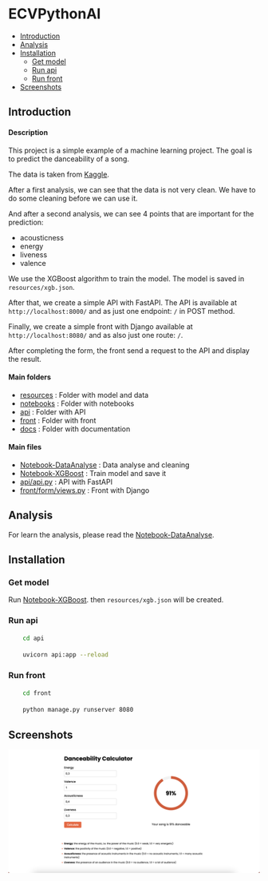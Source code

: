 # ECVPythonAI
- [Introduction](#introduction)
- [Analysis](#analysis)
- [Installation](#installation)
    - [Get model](#get-model)
    - [Run api](#run-api)
    - [Run front](#run-front)
- [Screenshots](#screenshots)

## Introduction
#### Description
This project is a simple example of a machine learning project. 
The goal is to predict the danceability of a song.

The data is taken from [Kaggle](https://www.kaggle.com/datasets/maharshipandya/-spotify-tracks-dataset?select=dataset.csv).

After a first analysis, we can see that the data is not very clean.
We have to do some cleaning before we can use it.

And after a second analysis, we can see 4 points that are important for the prediction:
- acousticness
- energy
- liveness
- valence

We use the XGBoost algorithm to train the model.
The model is saved in `resources/xgb.json`.

After that, we create a simple API with FastAPI.
The API is available at `http://localhost:8000/` and as just one endpoint: `/` in POST method.

Finally, we create a simple front with Django available at `http://localhost:8080/` and as also just one route: `/`.

After completing the form, the front send a request to the API and display the result.

#### Main folders
- [resources](resources) : Folder with model and data
- [notebooks](notebooks) : Folder with notebooks
- [api](api) : Folder with API
- [front](front) : Folder with front
- [docs](docs) : Folder with documentation

#### Main files
- [Notebook-DataAnalyse](notebooks/Notebook-DataAnalyse.ipynb) : Data analyse and cleaning
- [Notebook-XGBoost](notebooks/Notebook-XGBoost.ipynb) : Train model and save it
- [api/api.py](api/api.py) : API with FastAPI
- [front/form/views.py](front/form/views.py) : Front with Django

## Analysis
For learn the analysis, please read the [Notebook-DataAnalyse](notebooks/Notebook-DataAnalyse.ipynb).

## Installation
### Get model
Run [Notebook-XGBoost](notebooks/Notebook-XGBoost.ipynb). then `resources/xgb.json` will be created.

### Run api
```bash
    cd api

    uvicorn api:app --reload
```

### Run front
```bash
    cd front

    python manage.py runserver 8080
```

## Screenshots
![Screenshot](docs/screenshot.png)
